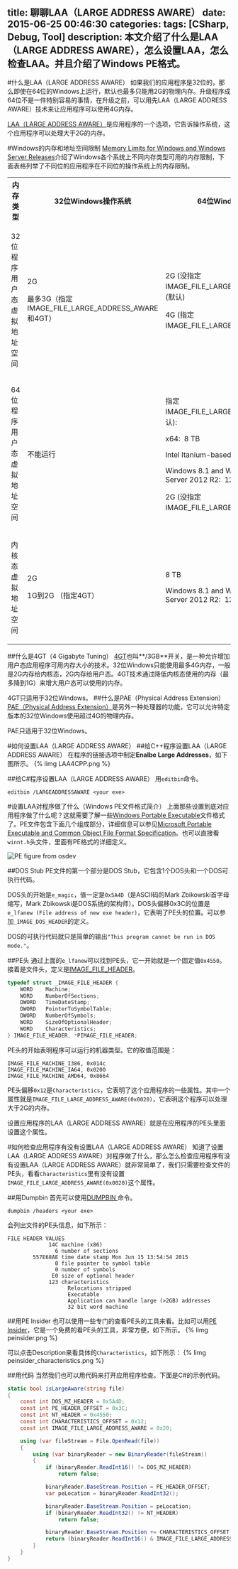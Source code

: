 title: 聊聊LAA（LARGE ADDRESS AWARE）
date: 2015-06-25 00:46:30
categories:
tags: [CSharp, Debug, Tool]
description: 本文介绍了什么是LAA（LARGE ADDRESS AWARE），怎么设置LAA，怎么检查LAA。并且介绍了Windows PE格式。
---
#什么是LAA（LARGE ADDRESS AWARE）
如果我们的应用程序是32位的，那么即使在64位的Windows上运行，默认也最多只能用2G的物理内存。升级程序成64位不是一件特别容易的事情，在升级之前，可以用先LAA（LARGE ADDRESS AWARE）技术来让应用程序可以使用4G内存。

[LAA（LARGE ADDRESS AWARE）](https://msdn.microsoft.com/en-us/library/wz223b1z.aspx)是应用程序的一个选项，它告诉操作系统，这个应用程序可以处理大于2G的内存。

#Windows的内存和地址空间限制
[Memory Limits for Windows and Windows Server Releases](https://msdn.microsoft.com/en-us/library/aa366778.aspx)介绍了Windows各个系统上不同内存类型可用的内存限制，下面表格列举了不同位的应用程序在不同位的操作系统上的内存限制。

<table>
	<tbody>
		<tr>
			<th>内存类型</th>
			<th>32位Windows操作系统</th>
			<th>64位Windows操作系统</th>
		</tr>
		<tr>
			<td>
				<p>32位程序用户态虚拟地址空间</p>
			</td>
			<td>
				<p>2G</p>
				<p>最多3G（指定IMAGE_FILE_LARGE_ADDRESS_AWARE和4GT）</p>
			</td>
			<td>
				<p>2G (没指定IMAGE_FILE_LARGE_ADDRESS_AWARE） (默认)</p>
				<p>4G (指定IMAGE_FILE_LARGE_ADDRESS_AWARE）</p>
			</td>
		</tr>
		<tr>
			<td>
				<p>64位程序用户态虚拟地址空间</p>
			</td>
			<td>
				<p>不能运行</p>
			</td>
			<td>
				<p>指定IMAGE_FILE_LARGE_ADDRESS_AWARE(默认):</p>
				<p>x64:&nbsp;&nbsp;8 TB</p>
				<p>Intel Itanium-based systems:&nbsp;&nbsp;7 TB</p>
				<p>Windows&nbsp;8.1 and Windows Server&nbsp;2012&nbsp;R2:&nbsp;&nbsp;128 TB</p>
				<p>2G (没指定IMAGE_FILE_LARGE_ADDRESS_AWARE）</p>
			</td>
		</tr>
		<tr>
			<td>
				<p>内核态虚拟地址空间</p>
			</td>
			<td>
				<p>2G</p>
				<p>1G到2G （指定4GT）</p>
			</td>
			<td>
				<p>8 TB</p>
				<p>Windows&nbsp;8.1 and Windows Server&nbsp;2012&nbsp;R2:&nbsp;&nbsp;128 TB</p>
			</td>
		</tr>
	</tbody>
</table>

##什么是4GT（4 Gigabyte Tuning）
[4GT](https://technet.microsoft.com/en-us/library/cc786709%28WS.10%29.aspx)也叫**/3GB**开关，是一种允许增加用户态应用程序可用内存大小的技术。32位Windows只能使用最多4G内存，一般是2G内存给内核态，2G内存给用户态。4GT技术通过降低内核态使用的内存（最多降到1G）来增大用户态可以使用的内存。

4GT只适用于32位Windows。
##什么是PAE（Physical Address Extension）
[PAE（Physical Address Extension）](https://msdn.microsoft.com/en-us/library/aa366796.aspx)是另外一种处理器的功能，它可以允许特定版本的32位Windows使用超过4G的物理内存。

PAE只适用于32位Windows。

#如何设置LAA（LARGE ADDRESS AWARE）
##给C++程序设置LAA（LARGE ADDRESS AWARE）
在程序的链接选项中制定**Enalbe Large Addresses**，如下图所示。
{% limg LAA4CPP.png %}

##给C#程序设置LAA（LARGE ADDRESS AWARE）
用`editbin`命令。
```
editbin /LARGEADDRESSAWARE <your exe>
```
#设置LAA对程序做了什么（Windows PE文件格式简介）
上面那些设置到底对应用程序做了什么呢？这就需要了解一些[Windows Portable Executable](https://en.wikipedia.org/wiki/Portable_Executable)文件格式了。PE文件包含下面几个组成部分，详细信息可以参见[Microsoft Portable Executable and Common Object File Format Specification](http://download.microsoft.com/download/e/b/a/eba1050f-a31d-436b-9281-92cdfeae4b45/pecoff.doc)。也可以直接看`winnt.h`头文件，里面有PE格式的详细定义。

![PE figure from osdev](http://wiki.osdev.org/images/d/dd/PEFigure1.jpg)

##DOS Stub
PE文件的第一个部分是DOS Stub，它包含1个DOS头和一个DOS可执行代码。

DOS头的开始是`e_magic`，值一定是`0x5A4D`（是ASCII码的Mark Zbikowski首字母缩写，Mark Zbikowski是DOS系统的架构师）。DOS头偏移0x3C的位置是`e_lfanew (File address of new exe header)`，它表明了PE头的位置。可以参加`_IMAGE_DOS_HEADER`的定义。

DOS的可执行代码就只是简单的输出`"This program cannot be run in DOS mode."`。

##PE头
通过上面的`e_lfanew`可以找到PE头，它一开始就是一个固定值`0x4550`。接着是文件头，定义是[IMAGE_FILE_HEADER](https://msdn.microsoft.com/en-us/library/windows/desktop/ms680313%28v=vs.85%29.aspx)。
```c++
typedef struct _IMAGE_FILE_HEADER {
    WORD    Machine;
    WORD    NumberOfSections;
    DWORD   TimeDateStamp;
    DWORD   PointerToSymbolTable;
    DWORD   NumberOfSymbols;
    WORD    SizeOfOptionalHeader;
    WORD    Characteristics;
} IMAGE_FILE_HEADER, *PIMAGE_FILE_HEADER;
```

PE头的开始表明程序可以运行的机器类型。它的取值范围是：
```
IMAGE_FILE_MACHINE_I386, 0x014c	
IMAGE_FILE_MACHINE_IA64, 0x0200
IMAGE_FILE_MACHINE_AMD64, 0x8664
```

PE头偏移`0x12`是`Characteristics`，它表明了这个应用程序的一些属性。其中一个属性就是`IMAGE_FILE_LARGE_ADDRESS_AWARE(0x0020)`，它表明这个程序可以处理大于2G的内存。

设置应用程序的LAA（LARGE ADDRESS AWARE）就是在应用程序的PE头里面设置这个属性。

#如何检查应用程序有没有设置LAA（LARGE ADDRESS AWARE）
知道了设置LAA（LARGE ADDRESS AWARE）对程序做了什么，那么怎么检查应用程序有没有设置LAA（LARGE ADDRESS AWARE）就非常简单了，我们只需要检查文件的PE头，看看`Characteristics`里有没有设置`IMAGE_FILE_LARGE_ADDRESS_AWARE(0x0020)`这个属性。

##用Dumpbin
首先可以使用[DUMPBIN ](https://msdn.microsoft.com/en-us/library/c1h23y6c.aspx)命令。
```
dumpbin /headers <your exe>
```
会列出文件的PE头信息，如下所示：
```
FILE HEADER VALUES
             14C machine (x86)
               6 number of sections
        557E68AE time date stamp Mon Jun 15 13:54:54 2015
               0 file pointer to symbol table
               0 number of symbols
              E0 size of optional header
             123 characteristics
                   Relocations stripped
                   Executable
                   Application can handle large (>2GB) addresses
                   32 bit word machine
```
				   
##用PE Insider
也可以使用一些专门的查看PE头的工具来看。比如可以用[PE Insider](http://cerbero.io/peinsider/)，它是一个免费的看PE头的工具，非常方便，如下所示。
{% limg peinsider.png %}

可以点击Description来看具体的`Characteristics`，如下所示：
{% limg peinsider_characteristics.png %}

##用代码
当然我们也可以用代码来打开应用程序检查。下面是C#的示例代码。

```c#
static bool isLargeAware(string file)
{
	const int DOS_MZ_HEADER = 0x5A4D;
	const int PE_HEADER_OFFSET = 0x3C;
	const int NT_HEADER = 0x4550;
	const int CHARACTERISTICS_OFFSET = 0x12;
	const int IMAGE_FILE_LARGE_ADDRESS_AWARE = 0x20;

	using (var fileStream = File.OpenRead(file))
	{
		using (var binaryReader = new BinaryReader(fileStream))
		{
			if (binaryReader.ReadInt16() != DOS_MZ_HEADER)
				return false;

			binaryReader.BaseStream.Position = PE_HEADER_OFFSET;
			var peLocation = binaryReader.ReadInt32();

			binaryReader.BaseStream.Position = peLocation;
			if (binaryReader.ReadInt32() != NT_HEADER)
				return false;

			binaryReader.BaseStream.Position += CHARACTERISTICS_OFFSET;
			return (binaryReader.ReadInt16() & IMAGE_FILE_LARGE_ADDRESS_AWARE) != 0;
		}
	}
}
```